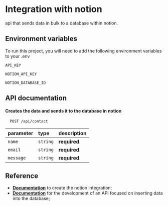 
# Integration with notion

api that sends data in bulk to a database within notion.





## Environment variables

To run this project, you will need to add the following environment variables to your .env

`API_KEY`

`NOTION_API_KEY` 

`NOTION_DATABASE_ID`


## API documentation

#### Creates the data and sends it to the database in notion

```http
  POST /api/contact
```

| parameter   | type       | description                           |
| :---------- | :--------- | :---------------------------------- |
| `name` | `string` | **required**.|
| `email` | `string` | **required**.|
| `message` | `string` | **required**.|





## Reference

- [**Documentation**](https://developers.notion.com/reference/capabilities) to create the notion integration;
- [**Documentation**](https://developers.notion.com/reference/post-page) for the development of an API focused on inserting data into the database;
